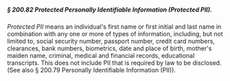 ##### § 200.82 Protected Personally Identifiable Information (Protected PII). #####

*Protected PII* means an individual's first name or first initial and last name in combination with any one or more of types of information, including, but not limited to, social security number, passport number, credit card numbers, clearances, bank numbers, biometrics, date and place of birth, mother's maiden name, criminal, medical and financial records, educational transcripts. This does not include PII that is required by law to be disclosed. (See also § 200.79 Personally Identifiable Information (PII)).